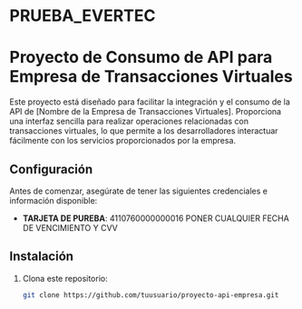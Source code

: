 # PRUEBA_EVERTEC

# Proyecto de Consumo de API para Empresa de Transacciones Virtuales

Este proyecto está diseñado para facilitar la integración y el consumo de la API de [Nombre de la Empresa de Transacciones Virtuales]. Proporciona una interfaz sencilla para realizar operaciones relacionadas con transacciones virtuales, lo que permite a los desarrolladores interactuar fácilmente con los servicios proporcionados por la empresa.

## Configuración

Antes de comenzar, asegúrate de tener las siguientes credenciales e información disponible:

- **TARJETA DE PUREBA**: 4110760000000016
PONER CUALQUIER FECHA DE VENCIMIENTO Y CVV
## Instalación

1. Clona este repositorio:

   ```bash
   git clone https://github.com/tuusuario/proyecto-api-empresa.git
